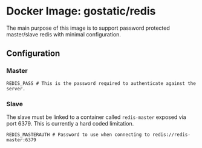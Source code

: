 # Docker Image: gostatic/redis

The main purpose of this image is to support password protected master/slave redis with minimal configuration.


## Configuration

### Master

```
REDIS_PASS # This is the password required to authenticate against the server.
```

### Slave

The slave must be linked to a container called `redis-master` exposed via port
6379. This is currently a hard coded limitation.

```
REDIS_MASTERAUTH # Password to use when connecting to redis://redis-master:6379
```
